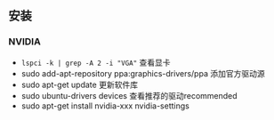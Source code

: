## 安装
### NVIDIA
- `lspci -k | grep -A 2 -i "VGA"` 查看显卡
- sudo add-apt-repository ppa:graphics-drivers/ppa 添加官方驱动源
- sudo apt-get update 更新软件库
- sudo ubuntu-drivers devices 查看推荐的驱动recommended
- sudo apt-get install nvidia-xxx nvidia-settings
